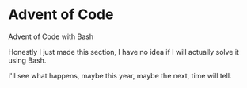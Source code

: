# Advent of Code 

Advent of Code with Bash

Honestly I just made this section, I have no idea if I will actually solve it using Bash. 

I'll see what happens, maybe this year, maybe the next, time will tell.
